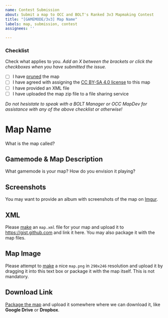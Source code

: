 ```yaml
---
name: Contest Submission
about: Submit a map to OCC and BOLT's Ranked 3v3 Mapmaking Contest
title: "[GAMEMODE/3v3] Map Name"
labels: map, submission, contest
assignees: ''

---
```


### Checklist
Check what applies to you. *Add an X between the brackets or click the checkboxes when you have submitted the issue.*
- [ ] I have [pruned](https://pgm.dev/docs/guides/packaging/pruning-chunks) the map
- [ ] I have agreed with assigning the [CC BY-SA 4.0 license](https://creativecommons.org/licenses/by-sa/4.0/) to this map
- [ ] I have provided an XML file
- [ ] I have uploaded the map zip file to a file sharing service

*Do not hesistate to speak with a BOLT Manager or OCC MapDev for assistance with any of the above checklist or otherwise!*

# Map Name
What is the map called?

## Gamemode & Map Description  
What gamemode is your map? How do you envision it playing?

## Screenshots
You may want to provide an album with screenshots of the map on [Imgur](https://imgur.com).

## XML
Please [make](https://pgm.dev/docs/guides/packaging/compiling-and-releasing#the-maps-xml-file) an `map.xml` file for your map and upload it to https://gist.github.com and link it here. You may also package it with the map files.

## Map Image
Please attempt to [make](https://pgm.dev/docs/guides/packaging/compiling-and-releasing#the-map-image) a nice `map.png` in `290x246` resolution and upload it by dragging it into this text box or package it with the map itself. This is not mandatory.

## Download Link
[Package the map](https://pgm.dev/docs/guides/packaging/compiling-and-releasing#compressing-the-folder-to-a-zip-file) and upload it somewhere where we can download it, like **Google Drive** or **Dropbox**.
